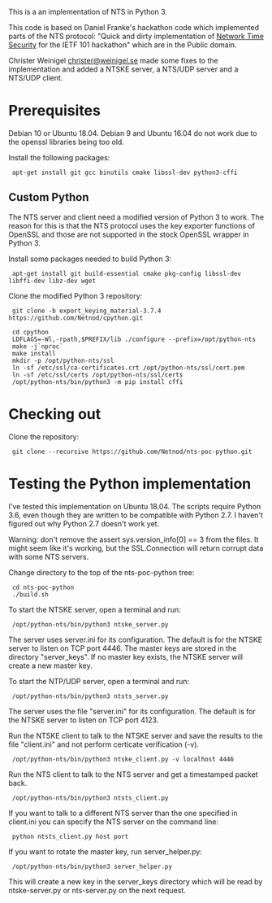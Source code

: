 This is a an implementation of NTS in Python 3.

This code is based on Daniel Franke's hackathon code which implemented
parts of the NTS protocol: "Quick and dirty implementation of [Network
Time Security](https://github.com/dfoxfranke/nts) for the IETF 101
hackathon" which are in the Public domain.

Christer Weinigel <christer@weinigel.se> made some fixes to the
implementation and added a NTSKE server, a NTS/UDP server and a
NTS/UDP client.

Prerequisites
=============

Debian 10 or Ubuntu 18.04.  Debian 9 and Ubuntu 16.04 do not work due
to the openssl libraries being too old.

Install the following packages:

```
 apt-get install git gcc binutils cmake libssl-dev python3-cffi
```

Custom Python
-------------

The NTS server and client need a modified version of Python 3 to work.
The reason for this is that the NTS protocol uses the key exporter
functions of OpenSSL and those are not supported in the stock OpenSSL
wrapper in Python 3.

Install some packages needed to build Python 3:

```
 apt-get install git build-essential cmake pkg-config libssl-dev libffi-dev libz-dev wget
```

Clone the modified Python 3 repository:

```
 git clone -b export_keying_material-3.7.4 https://github.com/Netnod/cpython.git

 cd cpython
 LDFLAGS=-Wl,-rpath,$PREFIX/lib ./configure --prefix=/opt/python-nts
 make -j`nproc`
 make install
 mkdir -p /opt/python-nts/ssl
 ln -sf /etc/ssl/ca-certificates.crt /opt/python-nts/ssl/cert.pem
 ln -sf /etc/ssl/certs /opt/python-nts/ssl/certs
 /opt/python-nts/bin/python3 -m pip install cffi
```

Checking out
============

Clone the repository:

```
 git clone --recursive https://github.com/Netnod/nts-poc-python.git
```

Testing the Python implementation
=================================

I've tested this implementation on Ubuntu 18.04.  The scripts require
Python 3.6, even though they are written to be compatible with Python
2.7.  I haven't figured out why Python 2.7 doesn't work yet.

Warning: don't remove the assert sys.version_info[0] == 3 from the
files.  It might seem like it's working, but the SSL.Connection will
return corrupt data with some NTS servers.

Change directory to the top of the nts-poc-python tree:

```
 cd nts-poc-python
 ./build.sh
```

To start the NTSKE server, open a terminal and run:

```
 /opt/python-nts/bin/python3 ntske_server.py
```

The server uses server.ini for its configuration.  The default is for
the NTSKE server to listen on TCP port 4446.  The master keys are
stored in the directory "server_keys".  If no master key exists, the
NTSKE server will create a new master key.

To start the NTP/UDP server, open a terminal and run:

```
 /opt/python-nts/bin/python3 ntsts_server.py
```

The server uses the file "server.ini" for its configuration.  The
default is for the NTSKE server to listen on TCP port 4123.

Run the NTSKE client to talk to the NTSKE server and save the results
to the file "client.ini" and not perform certicate verification (-v).

```
 /opt/python-nts/bin/python3 ntske_client.py -v localhost 4446
```

Run the NTS client to talk to the NTS server and get a timestamped
packet back.

```
 /opt/python-nts/bin/python3 ntsts_client.py
```

If you want to talk to a different NTS server than the one specified
in client.ini you can specify the NTS server on the command line:

```
 python ntsts_client.py host port
```

If you want to rotate the master key, run server_helper.py:

```
 /opt/python-nts/bin/python3 server_helper.py
```

This will create a new key in the server_keys directory which will be
read by ntske-server.py or nts-server.py on the next request.
